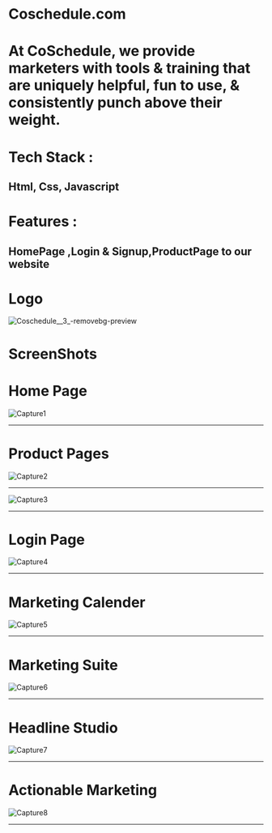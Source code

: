 <h1>Coschedule.com</h1>

<h1>At CoSchedule, we provide marketers with tools & training that are uniquely helpful, fun to use, & consistently punch above their weight.</h1>

<h1>Tech Stack :</h1> <h2>Html, Css, Javascript</h2>

<h1>Features :</h1> <h2>HomePage ,Login & Signup,ProductPage to our website</h2>

<h1>Logo</h1>


![Coschedule__3_-removebg-preview](https://encrypted-tbn0.gstatic.com/images?q=tbn:ANd9GcS07cEZ5wJoqGfCPJ1t0MDVSTRBagFtQssIabCrGxA&s)

<h1>ScreenShots</h1>

<h1>Home Page</h1>

![Capture1](https://user-images.githubusercontent.com/110049484/217260352-5c66c2e2-2f69-44a9-8fbc-4af1eb01a1fa.PNG)
<br/>
<hr/>

<h1>Product Pages</h1>

![Capture2](https://user-images.githubusercontent.com/110049484/217260378-fc3cb7c3-4c08-435c-b4ed-1ce7b88240fb.PNG)
<br/>
<hr/>


![Capture3](https://user-images.githubusercontent.com/110049484/217260411-2f721062-ed20-4aa7-9dd3-59e3f7a637f0.PNG)
<br/>
<hr/>

<h1>Login Page</h1>

![Capture4](https://user-images.githubusercontent.com/110049484/217260440-06de8e34-4947-4448-ac98-6b4cd9f7f134.PNG)
<br/>
<hr/>



<h1>Marketing Calender</h1>

![Capture5](https://user-images.githubusercontent.com/110049484/217260467-c9ac9f52-725e-4154-8754-33b07abfe54f.PNG)
<br/>
<hr/>


<h1>Marketing Suite</h1>

![Capture6](https://user-images.githubusercontent.com/110049484/217260492-eee49d77-b392-4074-8cb2-d1e466be6e53.PNG)
<br/>
<hr/>


<h1>Headline Studio</h1>

![Capture7](https://user-images.githubusercontent.com/110049484/217260529-cb320b45-ab3b-4aeb-bc4c-76e7860b48b5.PNG)
<br/>
<hr/>




<h1>Actionable Marketing</h1>

![Capture8](https://user-images.githubusercontent.com/110049484/217260556-e50a15d5-05bb-4330-a8df-40c653af7592.PNG)
<br/>
<hr/>






